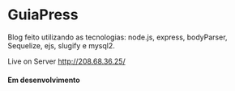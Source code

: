 # GuiaPress

Blog feito utilizando as tecnologias: node.js, express, bodyParser, Sequelize, ejs, slugify e mysql2.

Live on Server http://208.68.36.25/

#### Em desenvolvimento
